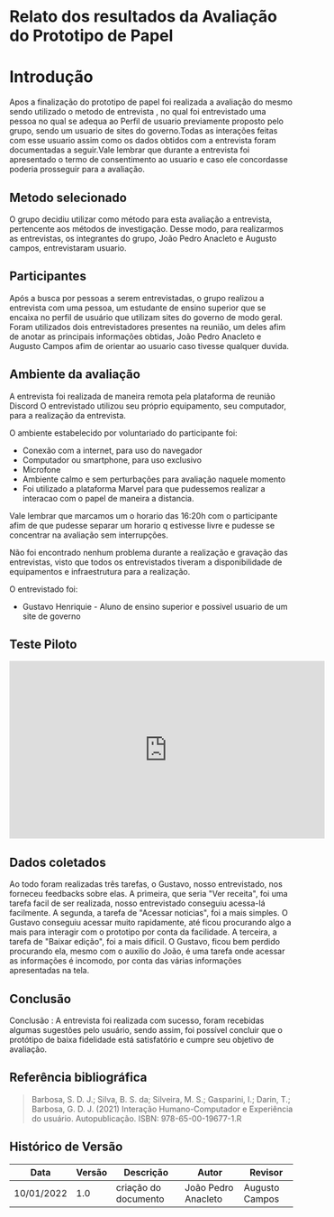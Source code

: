 # Relato dos resultados da Avaliação do Prototipo de Papel

# Introdução

Apos a finalização do prototipo de papel foi realizada a avaliação do mesmo sendo utilizado o metodo de entrevista , no qual foi entrevistado uma pessoa no qual se adequa ao Perfil de usuario previamente proposto pelo grupo, sendo um usuario de sites do governo.Todas as interações feitas com esse usuario assim como os dados obtidos com a entrevista foram documentadas a seguir.Vale lembrar que durante a entrevista foi apresentado o termo de consentimento ao usuario e caso ele concordasse poderia prosseguir para a avaliação.

## Metodo selecionado

O grupo decidiu utilizar como método para esta avaliação a entrevista, pertencente aos métodos de investigação. Desse modo, para realizarmos as entrevistas, os integrantes do grupo, João Pedro Anacleto e Augusto campos, entrevistaram usuario.

## Participantes

Após a busca por pessoas a serem entrevistadas, o grupo realizou a entrevista com uma pessoa, um estudante de ensino superior que se encaixa no perfil de usuário que utilizam sites do governo de modo geral. Foram utilizados dois entrevistadores presentes na reunião, um deles afim de anotar as principais informações obtidas, João Pedro Anacleto e Augusto Campos afim de orientar ao usuario caso tivesse qualquer duvida.

## Ambiente da avaliação

A entrevista foi realizada de maneira remota pela plataforma de reunião Discord O entrevistado utilizou seu próprio equipamento, seu computador, para a realização da entrevista.

O ambiente estabelecido por voluntariado do participante foi:

- Conexão com a internet, para uso do navegador
- Computador ou smartphone, para uso exclusivo
- Microfone
- Ambiente calmo e sem perturbações para avaliação naquele momento
- Foi utilizado a plataforma Marvel para que pudessemos realizar a interacao com o papel de maneira a distancia.

Vale lembrar que marcamos um o horario das 16:20h com o participante afim de que pudesse separar um horario q estivesse livre e pudesse se concentrar na avaliação sem interrupções.

Não foi encontrado nenhum problema durante a realização e gravação das entrevistas, visto que todos os entrevistados tiveram a disponibilidade de equipamentos e infraestrutura para a realização.

O entrevistado foi:

- Gustavo Henriquie - Aluno de ensino superior e possivel usuario de um site de governo

## Teste Piloto

<iframe width="560" height="315" src="https://www.youtube.com/embed/fa8ZjFPAXug" title="YouTube video player" frameborder="0" allow="accelerometer; autoplay; clipboard-write; encrypted-media; gyroscope; picture-in-picture; web-share" allowfullscreen></iframe>

## Dados coletados

Ao todo foram realizadas três tarefas, o Gustavo,
nosso entrevistado, nos forneceu feedbacks sobre elas.
A primeira, que seria "Ver receita", foi uma tarefa facil
de ser realizada, nosso entrevistado conseguiu acessa-lá
facilmente.
A segunda, a tarefa de "Acessar noticias", foi a mais
simples. O Gustavo conseguiu acessar muito rapidamente,
até ficou procurando algo a mais para interagir com o
prototipo por conta da facilidade.
A terceira, a tarefa de "Baixar edição", foi a mais
díficil. O Gustavo, ficou bem perdido procurando ela,
mesmo com o auxilio do João, é uma tarefa onde acessar
as informações é incomodo, por conta das várias
informações apresentadas na tela.

## Conclusão

Conclusão : A entrevista foi realizada com sucesso, foram recebidas algumas sugestões pelo usuário, sendo assim, foi possível concluir que o protótipo de baixa fidelidade está satisfatório e cumpre seu objetivo de avaliação.

## Referência bibliográfica

> Barbosa, S. D. J.; Silva, B. S. da; Silveira, M. S.; Gasparini, I.; Darin, T.; Barbosa, G. D. J. (2021) Interação Humano-Computador e Experiência do usuário. Autopublicação. ISBN: 978-65-00-19677-1.R

## Histórico de Versão

| Data       | Versão | Descrição            | Autor               | Revisor        |
| ---------- | ------ | -------------------- | ------------------- | -------------- |
| 10/01/2022 | 1.0    | criação do documento | João Pedro Anacleto | Augusto Campos |
